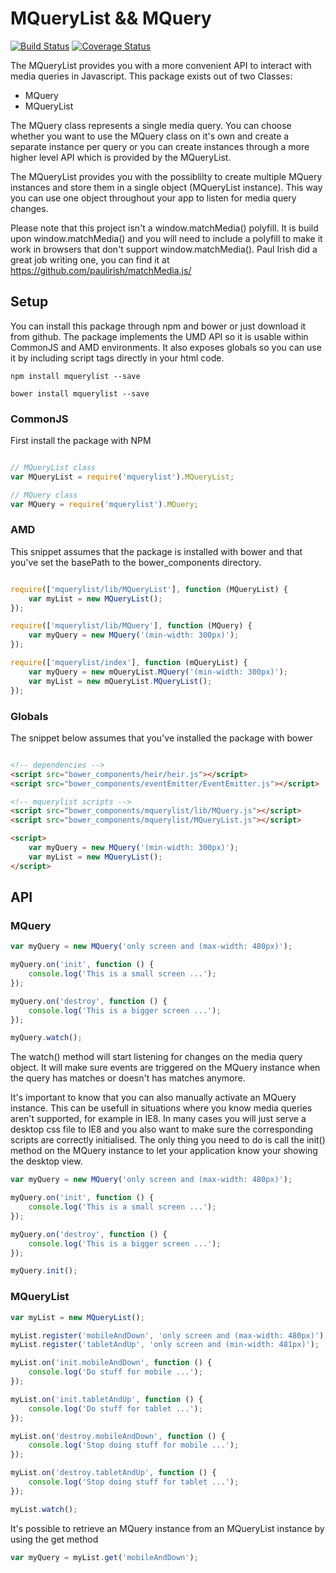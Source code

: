 # MQueryList && MQuery

[![Build Status](https://travis-ci.org/vejersele/MQueryList.svg?branch=master)](https://travis-ci.org/vejersele/MQueryList) [![Coverage Status](https://coveralls.io/repos/vejersele/MQueryList/badge.svg)](https://coveralls.io/r/vejersele/MQueryList)

The MQueryList provides you with a more convenient API to interact with media queries in Javascript. This package exists out of two Classes:

- MQuery
- MQueryList


The MQuery class represents a single media query. You can choose whether you want to use the MQuery class on it's own and create a separate instance per query or you can create instances through a more higher level API which is provided by the MQueryList.

The MQueryList provides you with the possiblilty to create multiple MQuery instances and store them in a single object (MQueryList instance). This way you can use one object throughout your app to listen for media query changes.

Please note that this project isn't a window.matchMedia() polyfill. It is build upon window.matchMedia() and you will need to include a polyfill to make it work in browsers that don't support window.matchMedia(). Paul Irish did a great job writing one, you can find it at https://github.com/paulirish/matchMedia.js/

## Setup

You can install this package through npm and bower or just download it from github. The package implements the UMD API so it is usable within CommonJS and AMD environments. It also exposes globals so you can use it by including script tags directly in your html code.

```
npm install mquerylist --save
```

```
bower install mquerylist --save
```

### CommonJS

First install the package with NPM

``` javascript

// MQueryList class
var MQueryList = require('mquerylist').MQueryList;

// MQuery class
var MQuery = require('mquerylist').MQuery;
```

### AMD

This snippet assumes that the package is installed with bower and that you've set the basePath to the bower_components directory.

```javascript

require(['mquerylist/lib/MQueryList'], function (MQueryList) {
	var myList = new MQueryList();
});

require(['mquerylist/lib/MQuery'], function (MQuery) {
	var myQuery = new MQuery('(min-width: 300px)');
});

require(['mquerylist/index'], function (mQueryList) {
	var myQuery = new mQueryList.MQuery('(min-width: 300px)');
	var myList = new mQueryList.MQueryList();
});
```

### Globals

The snippet below assumes that you've installed the package with bower

``` html

<!-- dependencies -->
<script src="bower_components/heir/heir.js"></script>
<script src="bower_components/eventEmitter/EventEmitter.js"></script>

<!-- mquerylist scripts -->
<script src="bower_components/mquerylist/lib/MQuery.js"></script>
<script src="bower_components/mquerylist/MQueryList.js"></script>

<script>
	var myQuery = new MQuery('(min-width: 300px)');
	var myList = new MQueryList();
</script>
```


## API

### MQuery

``` javascript
var myQuery = new MQuery('only screen and (max-width: 480px)');

myQuery.on('init', function () {
	console.log('This is a small screen ...');
});

myQuery.on('destroy', function () {
	console.log('This is a bigger screen ...');
});

myQuery.watch();

```
The watch() method will start listening for changes on the media query object. It will make sure events are triggered on the MQuery instance when the query has matches or doesn't has matches anymore. 

It's important to know that you can also manually activate an MQuery instance. This can be usefull in situations where you know media queries aren't supported, for example in IE8. In many cases you will just serve a desktop css file to IE8 and you also want to make sure the corresponding scripts are correctly initialised. The only thing you need to do is call the init() method on the MQuery instance to let your application know your showing the desktop view.

```javascript
var myQuery = new MQuery('only screen and (max-width: 480px)');

myQuery.on('init', function () {
	console.log('This is a small screen ...');
});

myQuery.on('destroy', function () {
	console.log('This is a bigger screen ...');
});

myQuery.init();
```

### MQueryList

``` javascript
var myList = new MQueryList();

myList.register('mobileAndDown', 'only screen and (max-width: 480px)');
myList.register('tabletAndUp', 'only screen and (min-width: 481px)');

myList.on('init.mobileAndDown', function () {
	console.log('Do stuff for mobile ...');
});

myList.on('init.tabletAndUp', function () {
	console.log('Do stuff for tablet ...');
});

myList.on('destroy.mobileAndDown', function () {
	console.log('Stop doing stuff for mobile ...');
});

myList.on('destroy.tabletAndUp', function () {
	console.log('Stop doing stuff for tablet ...');
});

myList.watch();

```

It's possible to retrieve an MQuery instance from an MQueryList instance by using the get method

``` javascript
var myQuery = myList.get('mobileAndDown');
```
